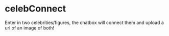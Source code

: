 # celebConnect
Enter in two celebrities/figures, the chatbox will connect them and upload a url of an image of both!
